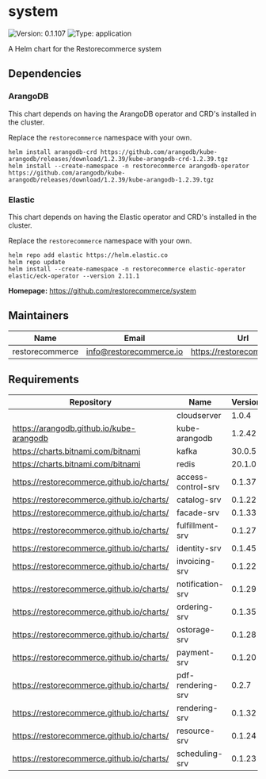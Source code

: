# system

![Version: 0.1.107](https://img.shields.io/badge/Version-0.1.107-informational?style=flat-square) ![Type: application](https://img.shields.io/badge/Type-application-informational?style=flat-square)

A Helm chart for the Restorecommerce system

## Dependencies

### ArangoDB

This chart depends on having the ArangoDB operator and CRD's installed in the cluster.

Replace the `restorecommerce` namespace with your own.

```shell
helm install arangodb-crd https://github.com/arangodb/kube-arangodb/releases/download/1.2.39/kube-arangodb-crd-1.2.39.tgz
helm install --create-namespace -n restorecommerce arangodb-operator https://github.com/arangodb/kube-arangodb/releases/download/1.2.39/kube-arangodb-1.2.39.tgz
```

### Elastic

This chart depends on having the Elastic operator and CRD's installed in the cluster.

Replace the `restorecommerce` namespace with your own.

```shell
helm repo add elastic https://helm.elastic.co
helm repo update
helm install --create-namespace -n restorecommerce elastic-operator elastic/eck-operator --version 2.11.1
```

**Homepage:** <https://github.com/restorecommerce/system>

## Maintainers

| Name | Email | Url |
| ---- | ------ | --- |
| restorecommerce | <info@restorecommerce.io> | <https://restorecommerce.io/> |

## Requirements

| Repository | Name | Version |
|------------|------|---------|
|  | cloudserver | 1.0.4 |
| https://arangodb.github.io/kube-arangodb | kube-arangodb | 1.2.42 |
| https://charts.bitnami.com/bitnami | kafka | 30.0.5 |
| https://charts.bitnami.com/bitnami | redis | 20.1.0 |
| https://restorecommerce.github.io/charts/ | access-control-srv | 0.1.37 |
| https://restorecommerce.github.io/charts/ | catalog-srv | 0.1.22 |
| https://restorecommerce.github.io/charts/ | facade-srv | 0.1.33 |
| https://restorecommerce.github.io/charts/ | fulfillment-srv | 0.1.27 |
| https://restorecommerce.github.io/charts/ | identity-srv | 0.1.45 |
| https://restorecommerce.github.io/charts/ | invoicing-srv | 0.1.22 |
| https://restorecommerce.github.io/charts/ | notification-srv | 0.1.29 |
| https://restorecommerce.github.io/charts/ | ordering-srv | 0.1.35 |
| https://restorecommerce.github.io/charts/ | ostorage-srv | 0.1.28 |
| https://restorecommerce.github.io/charts/ | payment-srv | 0.1.20 |
| https://restorecommerce.github.io/charts/ | pdf-rendering-srv | 0.2.7 |
| https://restorecommerce.github.io/charts/ | rendering-srv | 0.1.32 |
| https://restorecommerce.github.io/charts/ | resource-srv | 0.1.24 |
| https://restorecommerce.github.io/charts/ | scheduling-srv | 0.1.23 |
